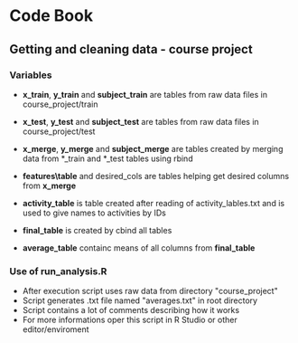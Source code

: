 # Code Book 
## Getting and cleaning data - course project


### Variables
* __x\_train__, __y\_train__ and __subject\_train__ are tables from raw data files in course_project/train
* __x\_test__, __y\_test__ and __subject\_test__ are tables from raw data files in course_project/test

* __x\_merge__, __y\_merge__ and __subject\_merge__ are tables created by merging data from *_train and *_test tables using rbind

* __features\table__ and desired_cols are tables helping get desired columns from __x\_merge__

* __activity\_table__ is table created after reading of activity\_lables.txt and is used to give names to activities by IDs

* __final\_table__ is created by cbind all tables

* __average\_table__ containc means of all columns from __final\_table__

### Use of run_analysis.R
* After execution script uses raw data from directory "course_project"
* Script generates .txt file named "averages.txt" in root directory
* Script contains a lot of comments describing how it works
* For more informations oper this script in R Studio or other editor/enviroment